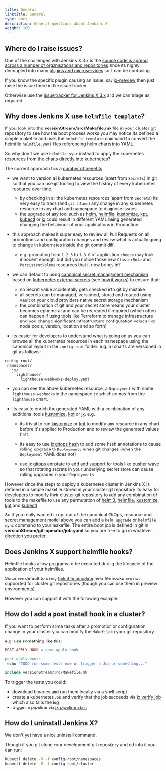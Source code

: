 ```yaml
---
title: General
linktitle: General
type: docs
description: General questions about Jenkins X
weight: 100
---
```


## Where do I raise issues?

One of the challenges with Jenkins X 3.x is the [source code is spread across a number of organisations and repositories](/v3/about/overview/source/) since its highly decoupled into many [plugins and microservices](/v3/about/overview/) so it can be confusing

If you know the specific plugin causing an issue, say [jx-preview](https://github.com/jenkins-x/jx-preview) then just raise the issue there in the issue tracker.

Otherwise use the [issue tracker for Jenkins X 3.x](https://github.com/jenkins-x/issues) and we can triage as required.

## Why does Jenkins X use `helmfile template`?

If you look into the **versionStream/src/Makefile.mk** file in your cluster git repository to see how the boot process works you may notice its defined a simple makefile and uses the `helmfile template` command to convert the [helmfile](https://github.com/roboll/helmfile) `helmfile.yaml` files referencing helm charts into YAML.

So why don't we use `helmfile sync` instead to apply the kubernetes resources from the charts directly into kubernetes?

The current approach has a [number of benefits](/v3/about/benefits/):

* we want to version all kubernetes resources (apart from `Secrets`) in git so that you can use git tooling to view the history of every kubernetes resource over time.

  * by checking in all the kubernetes resources (apart from `Secrets`) its very easy to trace (and `git blame`) any change in any kubernetes resource in any chart and namespace to diagnose issues.
  * the upgrade of any tool such as [helm](https://helm.sh/), [helmfile](https://github.com/roboll/helmfile), [kustomize](https://kustomize.io/), [kpt](https://googlecontainertools.github.io/kpt/), [kubectl](https://kubernetes.io/docs/reference/kubectl/kubectl/) or [jx](/v3/guides/jx3/) could result in different YAML being generated changing the behaivour of your applications in Production.

* this approach makes it super easy to review all Pull Requests on all promotions and configuration changes and review what is actually going to change in kubernetes inside the git commit diff.

  * e.g. promoting from `1.2.3` to `1.3.0` of application `cheese` may look innocent enough, but did you notice those new `ClusterRole` and `PersistentVolume` resources that it now brings in?
  
* we can default to using [canonical secret management mechanism](/v3/guides/secrets/) based on [kubernetes external secrets](https://github.com/external-secrets/kubernetes-external-secrets) (see [how it works](/v3/about/how-it-works/#generate-step)) to ensure that:

  * no Secret value accidentally gets checked into git by mistake
  * all secrets can be managed, versioned, stored and rotated using vault or your cloud providers native secret storage mechanism
  * the combination of git and your secret store means your cluster becomes ephemeral and can be recreated if required (which often can happen if using tools like Terraform to manage infrastructure and you change significant infrastructure configuration values like node pools, version, location and so forth)

* its easier for developers to understand what is going on as you can browse all the kubernetes resources in each namespace using the canonical layout in the `config-root` folder. e.g. all charts are versioned in git as follows:

```bash
config-root/
 namespaces/
   jx/
     lighthouse/
       lighthouse-webhooks-deploy.yaml    
```

* you can see the above kubernetes resource, a `Deployment` with name `lighthouse-webhooks` in the namespace `jx` which comes from the `lighthouse` chart.

* its easy to enrich the generated YAML with a combination of any additional tools [kustomize](https://kustomize.io/), [kpt](https://googlecontainertools.github.io/kpt/) or [jx](/v3/guides/jx3/). e.g.

  * its trivial to run [kustomize](https://kustomize.io/) or [kpt](https://googlecontainertools.github.io/kpt/) to modify any resource in any chart before it's applied to Production and to review the generated values first

  * its easy to use [jx gitops hash](/v3/develop/reference/jx/gitops/hash) to add some hash annotations to cause rolling upgrade to `Deployments` when git changes (when the `Deployment` YAML does not)

  * use [jx gitops annotate](/v3/develop/reference/jx/gitops/annotate) to add add support for tools like [pusher wave](https://github.com/pusher/wave) so that rotating secrets in your underlying secret store can cause rolling upgrades in your `Deployments`

However since the steps to deploy a kubernetes cluster in Jenkins X is defined in a simple makefile stored in your cluster git repository its easy for developers to modify their cluster git repository to add any combination of tools to the makefile to use any permutation of  [helm 3](https://helm.sh/), [helmfile](https://github.com/roboll/helmfile), [kustomize](https://kustomize.io/), [kpt](https://googlecontainertools.github.io/kpt/)  and [kubectl](https://kubernetes.io/docs/reference/kubectl/kubectl/)

So if you really wanted to opt out of the canonical GitOps, resource and secret management model above you can add a `helm upgrade` or `helmfile sync` command to your makefile. The entire boot job is defined in git in **versionStream/git-operator/job.yaml** so you are free to go in whatever direction you prefer.

## Does Jenkins X support helmfile hooks?

Helmfile hooks allow programs to be executed during the lifecycle of the application of your helmfiles.

Since we default to using [helmfile template](/v3/develop/faq/#why-does-jenkins-x-use-helmfile-template) helmfile hooks are not supported for cluster git repositories (though you can use them in preview environments).

However you can support it with the following example:

## How do I add a post install hook in a cluster?

If you want to perform some tasks after a promotion or configuration change in your cluster you can modify the `Makefile` in your git repository.

e.g. use something like this:

```makefile
POST_APPLY_HOOK = post-apply-hook

post-apply-hook:
 echo "TODO run some tests now or trigger a Job or something..."

include versionStream/src/Makefile.mk
```

To trigger the tests you could:

* download binaries and run them locally via a shell script
* create a kubernetes `Job` and verify that the job succeeds via [jx verify job](https://jenkins-x.io/v3/develop/reference/jx/verify/job/) which also tails the log
* trigger a pipeline via [jx pipeline start](https://jenkins-x.io/v3/develop/reference/jx/pipeline/start/ )

## How do I uninstall Jenkins X?

We don't yet have a nice uninstall command.

Though if you git clone your development git repository and cd into it you can run:

```bash
kubectl delete -R -f config-root/namespaces
kubectl delete -R -f config-root/cluster
```

